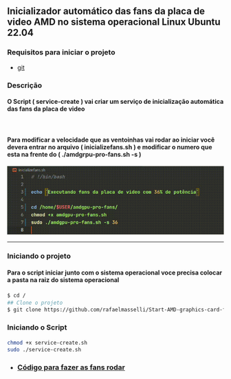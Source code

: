 ## Inicializador automático das fans da placa de video AMD no sistema operacional Linux Ubuntu 22.04

### Requisitos para iniciar o projeto

- [git](https://git-scm.com/)

### Descrição

#### O Script ( service-create ) vai criar um serviço de inicialização automática das fans da placa de video

<br>

#### Para modificar a velocidade que as ventoinhas vai rodar ao iniciar você devera entrar no arquivo ( inicializefans.sh ) e modificar o numero que esta na frente do ( ./amdgrpu-pro-fans.sh -s )

![Alterando a potencia da fan](./.github/fan-power.gif)

<hr>

### Iniciando o projeto

#### Para o script iniciar junto com o sistema operacional voce precisa colocar a pasta na raiz do sistema operacional

```bash
$ cd /
## Clone o projeto
$ git clone https://github.com/rafaelmasselli/Start-AMD-graphics-card-fans-ShellScript
```

### Iniciando o Script

```bash
chmod +x service-create.sh
sudo ./service-create.sh
```

- ### [Código para fazer as fans rodar](https://github.com/dominilux/amdgpu-pro-fans)
